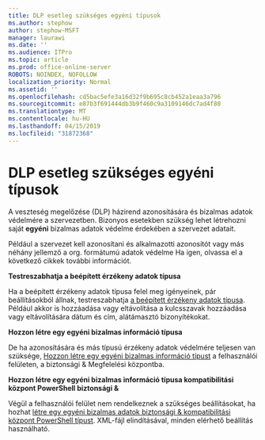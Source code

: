 ```yaml
---
title: DLP esetleg szükséges egyéni típusok
ms.author: stephow
author: stephow-MSFT
manager: laurawi
ms.date: ''
ms.audience: ITPro
ms.topic: article
ms.prod: office-online-server
ROBOTS: NOINDEX, NOFOLLOW
localization_priority: Normal
ms.assetid: ''
ms.openlocfilehash: cd5bac5efe3a16d32f9b695c8cb452a1eaa3a796
ms.sourcegitcommit: e87b3f691444db3b9f460c9a3109146dc7ad4f80
ms.translationtype: MT
ms.contentlocale: hu-HU
ms.lasthandoff: 04/15/2019
ms.locfileid: "31872368"
---
```

# <a name="dlp-might-need-a-custom-type"></a>DLP esetleg szükséges egyéni típusok

A veszteség megelőzése (DLP) házirend azonosítására és bizalmas adatok védelmére a szervezetben. Bizonyos esetekben szükség lehet létrehozni saját **egyéni** bizalmas adatok védelme érdekében a szervezet adatait.

Például a szervezet kell azonosítani és alkalmazotti azonosítót vagy más néhány jellemző a org. formátumú adatok védelme Ha igen, olvassa el a következő cikkek további információt. 
  
 **Testreszabhatja a beépített érzékeny adatok típusa**
  
Ha a beépített érzékeny adatok típusa felel meg igényeinek, pár beállításokból állnak, testreszabhatja [a beépített érzékeny adatok típusa](https://docs.microsoft.com/en-us/office365/securitycompliance/customize-a-built-in-sensitive-information-type). Például akkor is hozzáadása vagy eltávolítása a kulcsszavak hozzáadása vagy eltávolítására dátum és cím, alátámasztó bizonyítékokat.
  
 **Hozzon létre egy egyéni bizalmas információ típusa**
  
De ha azonosítására és más típusú érzékeny adatok védelmére teljesen van szüksége, [Hozzon létre egy egyéni bizalmas információ típust](https://docs.microsoft.com/en-us/office365/securitycompliance/create-a-custom-sensitive-information-type) a felhasználói felületen, a biztonsági & Megfelelési központba. 
  
**Hozzon létre egy egyéni bizalmas információ típusa kompatibilitási központ PowerShell biztonsági &**

Végül a felhasználói felület nem rendelkeznek a szükséges beállításokat, ha hozhat [létre egy egyéni bizalmas adatok biztonsági & kompatibilitási központ PowerShell típust](https://docs.microsoft.com/en-us/office365/securitycompliance/create-a-custom-sensitive-information-type-in-scc-powershell). XML-fájl elindításával, minden elérhető beállítás használható.

    
